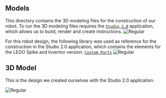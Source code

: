 ## Models
This directory contains the 3D modeling files for the construction of our robot.  To run the 3D modeling files requires the [`Studio 2.0`](https://www.bricklink.com/v3/studio/download.page) application, which allows us to build, render and create instructions.
![Regular](https://github.com/csvprobotica/RoSGhost/blob/main/models/Studio2.0.png)

For this robot design, the following library was used as reference for the construction in the Studio 2.0 application, which contains the elements for the LEGO Spike and Inventor version. [`Custom Parts`](https://github.com/csvprobotica/RoSGhost/blob/main/models/CustomParts.rar)
![Regular](https://github.com/csvprobotica/RoSGhost/blob/main/models/CustomParts.png)

## 3D Model
This is the design we created ourselves with the Studio 2.0 application.

![Regular](https://github.com/csvprobotica/RoSGhost/blob/main/models/3D_Model_View.jpg)

